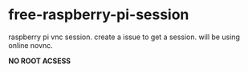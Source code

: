 # free-raspberry-pi-session
raspberry pi vnc session. create a issue to get a session. will be using online novnc.

**NO ROOT ACSESS**

